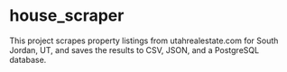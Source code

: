 # house_scraper
This project scrapes property listings from utahrealestate.com for South Jordan, UT, and saves the results to CSV, JSON, and a PostgreSQL database.
